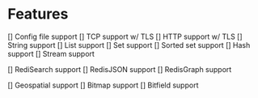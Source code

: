 # Features

[] Config file support
[] TCP support w/ TLS
[] HTTP support w/ TLS
[] String support
[] List support
[] Set support
[] Sorted set support
[] Hash support
[] Stream support

[] RediSearch support
[] RedisJSON support
[] RedisGraph support

[] Geospatial support
[] Bitmap support
[] Bitfield support